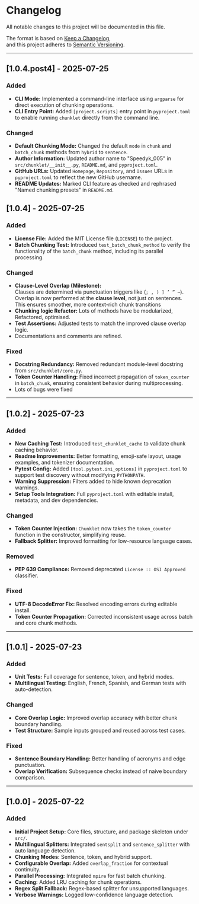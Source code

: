 # Changelog

All notable changes to this project will be documented in this file.

The format is based on [Keep a Changelog](https://keepachangelog.com/en/1.0.0/),  
and this project adheres to [Semantic Versioning](https://semver.org/spec/v2.0.0.html).

---

## [1.0.4.post4] - 2025-07-25

### Added

- **CLI Mode:** Implemented a command-line interface using `argparse` for direct execution of chunking operations.
- **CLI Entry Point:** Added `[project.scripts]` entry point in `pyproject.toml` to enable running `chunklet` directly from the command line.

### Changed

- **Default Chunking Mode:** Changed the default `mode` in `chunk` and `batch_chunk` methods from `hybrid` to `sentence`.
- **Author Information:** Updated author name to "Speedyk_005" in `src/chunklet/__init__.py`, `README.md`, and `pyproject.toml`.
- **GitHub URLs:** Updated `Homepage`, `Repository`, and `Issues` URLs in `pyproject.toml` to reflect the new GitHub username.
- **README Updates:** Marked CLI feature as checked and rephrased "Named chunking presets" in `README.md`.

## [1.0.4] - 2025-07-25

### Added

- **License File:** Added the MIT License file (`LICENSE`) to the project.
- **Batch Chunking Test:** Introduced `test_batch_chunk_method` to verify the functionality of the `batch_chunk` method, including its parallel processing.

### Changed

- **Clause-Level Overlap (Milestone):**    
  Clauses are determined via punctuation triggers like (`; , ) ] ’ ” —`). 
  Overlap is now performed at the **clause level**, not just on sentences.   
  This ensures smoother, more context-rich chunk transitions
- **Chunking logic Refactor:** Lots of methods have be modularized, Refactored, optimised.
- **Test Assertions:** Adjusted tests to match the improved clause overlap logic.
- Documentations and comments are refined.
### Fixed

- **Docstring Redundancy:** Removed redundant module-level docstring from `src/chunklet/core.py`.
- **Token Counter Handling:** Fixed incorrect propagation of `token_counter` in `batch_chunk`, ensuring consistent behavior during multiprocessing.
- Lots of bugs were fixed 

---

## [1.0.2] - 2025-07-23

### Added

- **New Caching Test:** Introduced `test_chunklet_cache` to validate chunk caching behavior.
- **Readme Improvements:** Better formatting, emoji-safe layout, usage examples, and tokenizer documentation.
- **Pytest Config:** Added `[tool.pytest.ini_options]` in `pyproject.toml` to support test discovery without modifying `PYTHONPATH`.
- **Warning Suppression:** Filters added to hide known deprecation warnings.
- **Setup Tools Integration:** Full `pyproject.toml` with editable install, metadata, and dev dependencies.

### Changed

- **Token Counter Injection:** `Chunklet` now takes the `token_counter` function in the constructor, simplifying reuse.
- **Fallback Splitter:** Improved formatting for low-resource language cases.

### Removed

- **PEP 639 Compliance:** Removed deprecated `License :: OSI Approved` classifier.

### Fixed

- **UTF-8 DecodeError Fix:** Resolved encoding errors during editable install.
- **Token Counter Propagation:** Corrected inconsistent usage across batch and core chunk methods.

---

## [1.0.1] - 2025-07-23

### Added

- **Unit Tests:** Full coverage for sentence, token, and hybrid modes.
- **Multilingual Testing:** English, French, Spanish, and German tests with auto-detection.

### Changed

- **Core Overlap Logic:** Improved overlap accuracy with better chunk boundary handling.
- **Test Structure:** Sample inputs grouped and reused across test cases.

### Fixed

- **Sentence Boundary Handling:** Better handling of acronyms and edge punctuation.
- **Overlap Verification:** Subsequence checks instead of naive boundary comparison.

---

## [1.0.0] - 2025-07-22

### Added

- **Initial Project Setup:** Core files, structure, and package skeleton under `src/`.
- **Multilingual Splitters:** Integrated `sentsplit` and `sentence_splitter` with auto language detection.
- **Chunking Modes:** Sentence, token, and hybrid support.
- **Configurable Overlap:** Added `overlap_fraction` for contextual continuity.
- **Parallel Processing:** Integrated `mpire` for fast batch chunking.
- **Caching:** Added LRU caching for chunk operations.
- **Regex Split Fallback:** Regex-based splitter for unsupported languages.
- **Verbose Warnings:** Logged low-confidence language detection.
